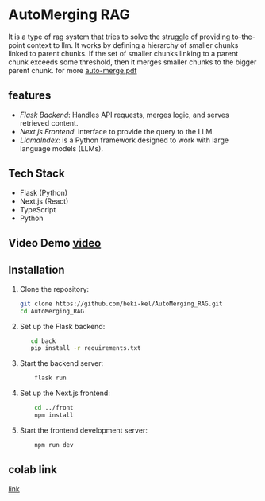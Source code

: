 # AutoMerging RAG
  It is a type of rag system that tries to solve the struggle of providing to-the-point context to llm. It works by defining a hierarchy of smaller chunks linked to parent chunks. If the set of smaller chunks linking to a parent chunk exceeds some threshold, then it merges smaller chunks to the bigger parent chunk. for more [auto-merge.pdf](https://drive.google.com/file/d/113jshHW0dhJyg8Hp0wYloYB6K_dXT8eV/view?usp=sharing)

## features
  -  *Flask Backend*: Handles API requests, merges logic, and serves retrieved content.
  - *Next.js Frontend*: interface to provide the query to the LLM.
  - *LlamaIndex*: is a Python framework designed to work with large language models (LLMs).
## Tech Stack
  - Flask (Python)
  - Next.js (React)
  - TypeScript
  - Python

## Video Demo [video](https://drive.google.com/file/d/1ucrCBHNSCttytWZCvv5I94PM0yAYF23-/view?usp=sharing)

## Installation
  1. Clone the repository:
     ```bash
     git clone https://github.com/beki-kel/AutoMerging_RAG.git
     cd AutoMerging_RAG
  2. Set up the Flask backend:
     ```bash
        cd back
        pip install -r requirements.txt
  3. Start the backend server:
     ```bash
         flask run
  4. Set up the Next.js frontend:
     ```bash
         cd ../front
         npm install
  5. Start the frontend development server:
     ```bash
         npm run dev

## colab link
  [link](https://colab.research.google.com/drive/1Ewz0kL_He_kYmvke2NM-YQr4HXrzQI3x?usp=sharing)
